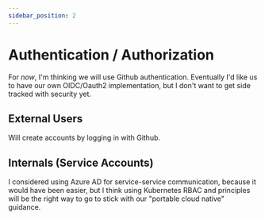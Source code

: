 ```yaml
---
sidebar_position: 2
---
```


# Authentication / Authorization

For _now_, I'm thinking we will use Github authentication. Eventually I'd like us to have our own OIDC/Oauth2 implementation, but I don't want to get side tracked with security yet.

## External Users

Will create accounts by logging in with Github.

## Internals (Service Accounts)

I considered using Azure AD for service-service communication, because it would have been easier, but I think using Kubernetes RBAC and principles will be the right way to go to stick with our "portable cloud native" guidance.

